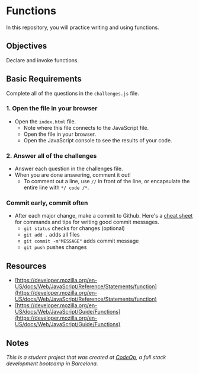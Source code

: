 # Functions

In this repository, you will practice writing and using functions.

## Objectives

Declare and invoke functions.

## Basic Requirements

Complete all of the questions in the `challenges.js` file.

### 1. Open the file in your browser

- Open the `index.html` file.
  - Note where this file connects to the JavaScript file.
  - Open the file in your browser.
  - Open the JavaScript console to see the results of your code.

### 2. Answer all of the challenges

- Answer each question in the challenges file.
- When you are done answering, comment it out!
  - To comment out a line, use `//` in front of the line, or encapsulate the entire line with `*/ code /*`.

### Commit early, commit often

- After each major change, make a commit to Github. Here's a [cheat sheet](https://www.git-tower.com/blog/git-cheat-sheet) for commands and tips for writing good commit messages.
  - `git status` checks for changes (optional)
  - `git add .` adds all files 
  - `git commit -m"MESSAGE"` adds commit message
  - `git push` pushes changes

## Resources

- [https://developer.mozilla.org/en-US/docs/Web/JavaScript/Reference/Statements/function](https://developer.mozilla.org/en-US/docs/Web/JavaScript/Reference/Statements/function)
- [https://developer.mozilla.org/en-US/docs/Web/JavaScript/Guide/Functions](https://developer.mozilla.org/en-US/docs/Web/JavaScript/Guide/Functions)

## Notes

_This is a student project that was created at [CodeOp](http://CodeOp.tech), a full stack development bootcamp in Barcelona._
